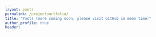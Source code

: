 ```yaml
---
layout: posts
permalink: /projectportfolio/
title: "Posts (more coming soon, please visit GitHub in mean time)"
author_profile: true
header:
---
```

